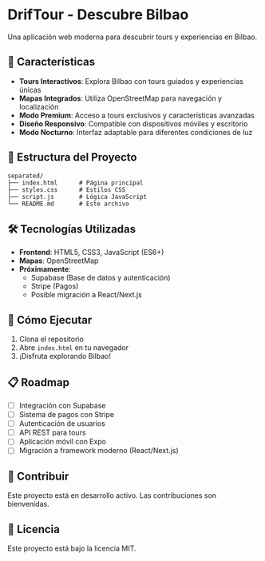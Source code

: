 # DrifTour - Descubre Bilbao

Una aplicación web moderna para descubrir tours y experiencias en Bilbao.

## 🚀 Características

- **Tours Interactivos**: Explora Bilbao con tours guiados y experiencias únicas
- **Mapas Integrados**: Utiliza OpenStreetMap para navegación y localización
- **Modo Premium**: Acceso a tours exclusivos y características avanzadas
- **Diseño Responsivo**: Compatible con dispositivos móviles y escritorio
- **Modo Nocturno**: Interfaz adaptable para diferentes condiciones de luz

## 📁 Estructura del Proyecto

```
separated/
├── index.html      # Página principal
├── styles.css      # Estilos CSS
├── script.js       # Lógica JavaScript
└── README.md       # Este archivo
```

## 🛠️ Tecnologías Utilizadas

- **Frontend**: HTML5, CSS3, JavaScript (ES6+)
- **Mapas**: OpenStreetMap
- **Próximamente**: 
  - Supabase (Base de datos y autenticación)
  - Stripe (Pagos)
  - Posible migración a React/Next.js

## 🚀 Cómo Ejecutar

1. Clona el repositorio
2. Abre `index.html` en tu navegador
3. ¡Disfruta explorando Bilbao!

## 📋 Roadmap

- [ ] Integración con Supabase
- [ ] Sistema de pagos con Stripe
- [ ] Autenticación de usuarios
- [ ] API REST para tours
- [ ] Aplicación móvil con Expo
- [ ] Migración a framework moderno (React/Next.js)

## 🤝 Contribuir

Este proyecto está en desarrollo activo. Las contribuciones son bienvenidas.

## 📄 Licencia

Este proyecto está bajo la licencia MIT.
